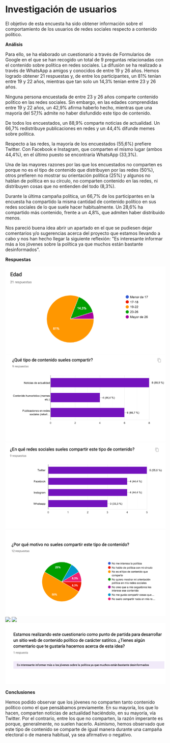 # Investigación de usuarios #

El objetivo de esta encuesta ha sido obtener información sobre el comportamiento de los usuarios de redes sociales respecto a contenido político.

**Análisis**

Para ello, se ha elaborado un cuestionario a través de Formularios de Google en el que se han recogido un total de 9 preguntas relacionadas con el contenido sobre política en redes sociales. La difusiòn se ha realizado a través de WhatsApp a amigos y conocidos de entre 19 y 26 años. Hemos logrado obtener 21 respuestas y, de entre los participantes, un 81% tenían entre 19 y 22 años, mientras que tan solo un 14,3% tenían entre 23 y 26 años.

Ninguna persona encuestada de entre 23 y 26 años comparte contenido político en las redes sociales. Sin embargo, en las edades comprendidas entre 19 y 22 años, un 42,9% afirma haberlo hecho, mientras que una mayoría del 57,1% admite no haber disfundido este tipo de contenido.

De todos los encuestados, un 88,9% comparte noticias de actualidad. Un 66,7% redistribuye publicaciones en redes y un 44,4% difunde memes sobre política.

Respecto a las redes, la mayoría de los encuestados (55,6%) prefiere Twitter. Con Facebook e Instagram, que comparten el mismo lugar (ambos 44,4%), en el último puesto se encontraría WhatsApp (33,3%).

Una de las mayores razones por las que los encuestados no comparten es porque no es el tipo de contenido que distribuyen por las redes (50%), otros prefieren no mostrar su orientación política (25%) y algunos no hablan de política en su círculo, no comparten contenido en las redes, ni distribuyen cosas que no entienden del todo (8,3%).

Durante la última campaña política, un 66,7% de los participantes en la encuesta ha compartido la misma cantidad de contenido político en sus redes sociales de lo que suele hacer habitualmente. Un 28,6% ha compartido más contenido, frente a un 4,8%, que admiten haber distribuido menos.

Nos pareció buena idea abrir un apartado en el que se pudiesen dejar comentarios y/o sugerencias acerca del proyecto que estamos llevando a cabo y nos han hecho llegar la siguiente reflexión: "Es interesante informar más a los jóvenes sobre la política ya que muchos están bastante desinformados".



**Respuestas**

<img src="Edad.png">
<img src="ContenidoCompartido.png">
<img src="redes.png">
<img src="motivos.png">
<img src="Campaña.png">
<img src="Contenido político.png">
<img src="Aportaciones.png">



**Conclusiones**

Hemos podido observar que los jóvenes no comparten tanto contenido político como el que pensábamos previamente. En su mayoría, los que lo hacen, comparten noticias de actualidad haciéndolo, en su mayoría, vía Twitter. Por el contrario, entre los que no comparten, la razón imperante es porque, generalmente, no suelen hacerlo. Asimismo, hemos observado que este tipo de contenido se comparte de igual manera durante una campaña electoral o de manera habitual, ya sea afirmativo o negativo.



